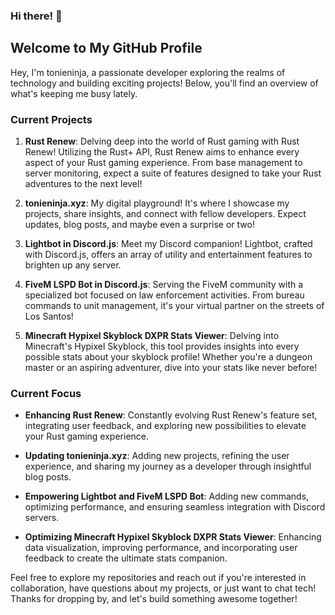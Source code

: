 ### Hi there! 👋

## Welcome to My GitHub Profile

Hey, I'm tonieninja, a passionate developer exploring the realms of technology and building exciting projects! Below, you'll find an overview of what's keeping me busy lately.

### Current Projects

1. **Rust Renew**: Delving deep into the world of Rust gaming with Rust Renew! Utilizing the Rust+ API, Rust Renew aims to enhance every aspect of your Rust gaming experience. From base management to server monitoring, expect a suite of features designed to take your Rust adventures to the next level!

2. **tonieninja.xyz**: My digital playground! It's where I showcase my projects, share insights, and connect with fellow developers. Expect updates, blog posts, and maybe even a surprise or two!

3. **Lightbot in Discord.js**: Meet my Discord companion! Lightbot, crafted with Discord.js, offers an array of utility and entertainment features to brighten up any server.

4. **FiveM LSPD Bot in Discord.js**: Serving the FiveM community with a specialized bot focused on law enforcement activities. From bureau commands to unit management, it's your virtual partner on the streets of Los Santos!

5. **Minecraft Hypixel Skyblock DXPR Stats Viewer**: Delving into Minecraft's Hypixel Skyblock, this tool provides insights into every possible stats about your skyblock profile! Whether you're a dungeon master or an aspiring adventurer, dive into your stats like never before!

### Current Focus

- **Enhancing Rust Renew**: Constantly evolving Rust Renew's feature set, integrating user feedback, and exploring new possibilities to elevate your Rust gaming experience.

- **Updating tonieninja.xyz**: Adding new projects, refining the user experience, and sharing my journey as a developer through insightful blog posts.

- **Empowering Lightbot and FiveM LSPD Bot**: Adding new commands, optimizing performance, and ensuring seamless integration with Discord servers.

- **Optimizing Minecraft Hypixel Skyblock DXPR Stats Viewer**: Enhancing data visualization, improving performance, and incorporating user feedback to create the ultimate stats companion.

Feel free to explore my repositories and reach out if you're interested in collaboration, have questions about my projects, or just want to chat tech! Thanks for dropping by, and let's build something awesome together!
